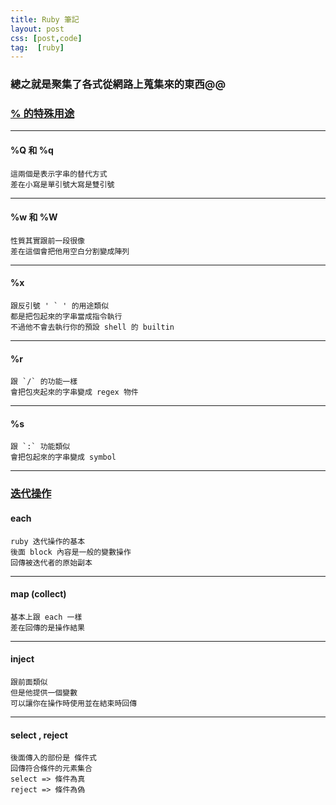 ```yaml
---
title: Ruby 筆記
layout: post
css: [post,code]
tag:  [ruby]
---
```


### 總之就是聚集了各式從網路上蒐集來的東西@@ #

### [% 的特殊用途](#percentage_sign) #

***
#### %Q 和 %q #
    這兩個是表示字串的替代方式  
    差在小寫是單引號大寫是雙引號  

***
#### %w 和 %W #
    性質其實跟前一段很像
    差在這個會把他用空白分割變成陣列


***
#### %x #
    跟反引號 ' ` ' 的用途類似
    都是把包起來的字串當成指令執行
    不過他不會去執行你的預設 shell 的 builtin

***
#### %r #
    跟 `/` 的功能一樣
    會把包夾起來的字串變成 regex 物件

***
#### %s #
    跟 `:` 功能類似
    會把包起來的字串變成 symbol

***

### [迭代操作](#iterator) #

#### each #

    ruby 迭代操作的基本
    後面 block 內容是一般的變數操作
    回傳被迭代者的原始副本

***
#### map (collect) #

    基本上跟 each 一樣
    差在回傳的是操作結果

***
#### inject #

    跟前面類似
    但是他提供一個變數
    可以讓你在操作時使用並在結束時回傳

***
#### select , reject #

    後面傳入的部份是 條件式
    回傳符合條件的元素集合
    select => 條件為真
    reject => 條件為偽
